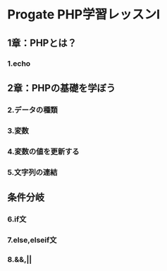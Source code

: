 # Progate PHP学習レッスンⅠ

## 1章：PHPとは？
### 1.echo

## 2章：PHPの基礎を学ぼう
### 2.データの種類
### 3.変数
### 4.変数の値を更新する
### 5.文字列の連結

## 条件分岐
### 6.if文
### 7.else,elseif文
### 8.&&,||